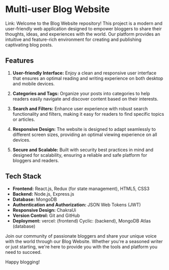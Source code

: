 # Multi-user Blog Website
Link:
Welcome to the Blog Website repository! This project is a modern and user-friendly web application designed to empower bloggers to share their thoughts, ideas, and experiences with the world. Our platform provides an intuitive and feature-rich environment for creating and publishing captivating blog posts.

## Features

1. **User-friendly Interface:** Enjoy a clean and responsive user interface that ensures an optimal reading and writing experience on both desktop and mobile devices.

2. **Categories and Tags:** Organize your posts into categories  to help readers easily navigate and discover content based on their interests.

3. **Search and Filters:** Enhance user experience with robust search functionality and filters, making it easy for readers to find specific topics or articles.

4. **Responsive Design:** The website is designed to adapt seamlessly to different screen sizes, providing an optimal viewing experience on all devices.

5. **Secure and Scalable:** Built with security best practices in mind and designed for scalability, ensuring a reliable and safe platform for bloggers and readers.

## Tech Stack

- **Frontend:** React.js, Redux (for state management), HTML5, CSS3
- **Backend:** Node.js, Express.js
- **Database:** MongoDB
- **Authentication and Authorization:** JSON Web Tokens (JWT)
- **Responsive Design:** ChakraUi
- **Version Control:** Git and GitHub
- **Deployment:** vercel: (frontend) Cyclic: (backend), MongoDB Atlas (database)

Join our community of passionate bloggers and share your unique voice with the world through our Blog Website. Whether you're a seasoned writer or just starting, we're here to provide you with the tools and platform you need to succeed.

Happy blogging!
